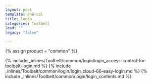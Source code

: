 ```yaml
---
layout: post
template: one-col
title: login
categories: Toolbelt
lead: ""
legacy: "false"

---
```

{% assign product = "common" %}

{% include _inlines/Toolbelt/common/login/login_access-control-for-toolbelt-login.md %}
{% include _inlines/Toolbelt/common/login/login_cloud-66-easy-login.md %}
{% include _inlines/Toolbelt/common/login/login_contents.md %}
